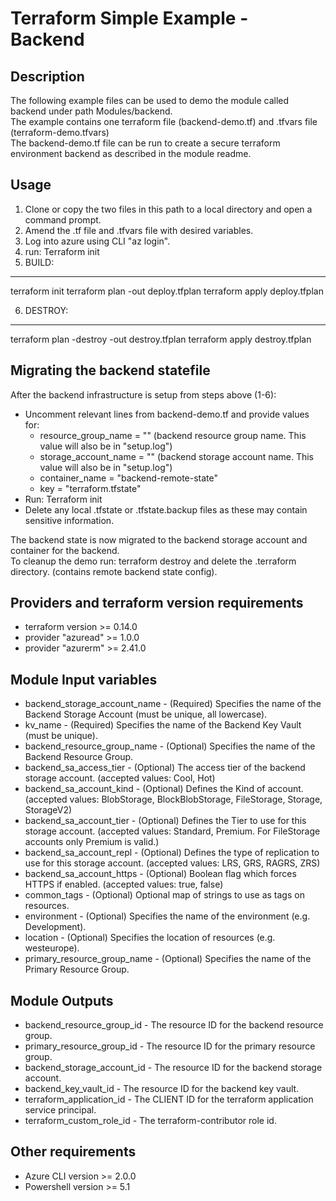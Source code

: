 # Terraform Simple Example - Backend

## Description

The following example files can be used to demo the module called backend under path Modules/backend.  
The example contains one terraform file (backend-demo.tf) and .tfvars file (terraform-demo.tfvars)  
The backend-demo.tf file can be run to create a secure terraform environment backend as described in the module readme.  

## Usage

1. Clone or copy the two files in this path to a local directory and open a command prompt.
2. Amend the .tf file and .tfvars file with desired variables.
3. Log into azure using CLI "az login".
4. run: Terraform init
5. BUILD:
---
terraform init
terraform plan -out deploy.tfplan
terraform apply deploy.tfplan

6. DESTROY:
---
terraform plan -destroy -out destroy.tfplan
terraform apply destroy.tfplan

## Migrating the backend statefile

After the backend infrastructure is setup from steps above (1-6):  

- Uncomment relevant lines from backend-demo.tf and provide values for:
  - resource_group_name = "" (backend resource group name. This value will also be in "setup.log")
  - storage_account_name = "" (backend storage account name. This value will also be in "setup.log")
  - container_name = "backend-remote-state"
  - key = "terraform.tfstate"
- Run: Terraform init
- Delete any local .tfstate or .tfstate.backup files as these may contain sensitive information.

The backend state is now migrated to the backend storage account and container for the backend.  
To cleanup the demo run: terraform destroy and delete the .terraform directory. (contains remote backend state config).  

## Providers and terraform version requirements
  
- terraform version >= 0.14.0
- provider "azuread" >= 1.0.0
- provider "azurerm" >= 2.41.0
  
## Module Input variables
  
- backend_storage_account_name - (Required) Specifies the name of the Backend Storage Account (must be unique, all lowercase).
- kv_name - (Required) Specifies the name of the Backend Key Vault (must be unique).
- backend_resource_group_name - (Optional) Specifies the name of the Backend Resource Group.
- backend_sa_access_tier - (Optional) The access tier of the backend storage account. (accepted values: Cool, Hot)
- backend_sa_account_kind - (Optional) Defines the Kind of account. (accepted values: BlobStorage, BlockBlobStorage, FileStorage, Storage, StorageV2)
- backend_sa_account_tier - (Optional) Defines the Tier to use for this storage account. (accepted values: Standard, Premium. For FileStorage accounts only Premium is valid.)
- backend_sa_account_repl - (Optional) Defines the type of replication to use for this storage account. (accepted values: LRS, GRS, RAGRS, ZRS)
- backend_sa_account_https - (Optional) Boolean flag which forces HTTPS if enabled. (accepted values: true, false)
- common_tags - (Optional) Optional map of strings to use as tags on resources.
- environment - (Optional) Specifies the name of the environment (e.g. Development).
- location - (Optional) Specifies the location of resources (e.g. westeurope).
- primary_resource_group_name - (Optional) Specifies the name of the Primary Resource Group.
  
## Module Outputs

- backend_resource_group_id - The resource ID for the backend resource group.
- primary_resource_group_id -  The resource ID for the primary resource group.
- backend_storage_account_id - The resource ID for the backend storage account.
- backend_key_vault_id - The resource ID for the backend key vault.
- terraform_application_id - The CLIENT ID for the terraform application service principal.
- terraform_custom_role_id - The terraform-contributor role id.

## Other requirements

- Azure CLI version >= 2.0.0
- Powershell version >= 5.1
